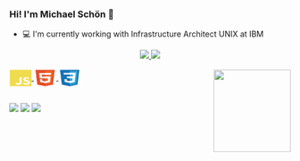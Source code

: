 ### Hi! I'm Michael Schön 👋

- 💻 I'm currently working with Infrastructure Architect UNIX at IBM

<div align="center">
  <a href="https://github.com/michaelschon">
  <img height="180em" src="https://github-readme-stats.vercel.app/api?username=michaelschon&show_icons=true&theme=dracula&include_all_commits=true&count_private=true"/>
  <img height="180em" src="https://github-readme-stats.vercel.app/api/top-langs/?username=michaelschon&layout=compact&langs_count=7&theme=dracula"/>
</div>
  
  <div style="display: inline_block"><br>
  <img align="center" height="30" width="40" src="https://raw.githubusercontent.com/devicons/devicon/master/icons/javascript/javascript-plain.svg">
  <img align="center" height="30" width="40" src="https://raw.githubusercontent.com/devicons/devicon/master/icons/html5/html5-original.svg">
  <img align="center" height="30" width="40" src="https://raw.githubusercontent.com/devicons/devicon/master/icons/css3/css3-original.svg">
  <img align="right" height="148" width="138" src="https://media.discordapp.net/attachments/875749612718288946/952942800394141696/1647225976801.gif"/>
  </div>
  
  ##
  
  <div>
     
  <a href="https://www.instagram.com/michael_schon/" target="_blank"><img src="https://img.shields.io/badge/-Instagram-%23E4405F?style=for-the-badge&logo=instagram&logoColor=white" target="_blank"></a>
   <a href="https://www.linkedin.com/in/michael-sch%C3%B6n-76251889/" target="_blank"><img src="https://img.shields.io/badge/-LinkedIn-%230077B5?style=for-the-badge&logo=linkedin&logoColor=white" target="_blank"></a>
    <a href="https://web.whatsapp.com/send?phone=5519999222004" target="_blank"><img src="https://img.shields.io/badge/WhatsApp-25D366?style=for-the-badge&logo=whatsapp&logoColor=white" target="_blank"></a>
    
        
  </div>
